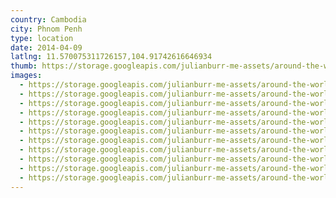 ```yaml
---
country: Cambodia
city: Phnom Penh
type: location
date: 2014-04-09
latlng: 11.570075311726157,104.91742616646934
thumb: https://storage.googleapis.com/julianburr-me-assets/around-the-world/cambodia/phnom-penh/IMG_3760--thumb.JPG
images:
  - https://storage.googleapis.com/julianburr-me-assets/around-the-world/cambodia/phnom-penh/IMG_3726.JPG
  - https://storage.googleapis.com/julianburr-me-assets/around-the-world/cambodia/phnom-penh/IMG_3729.JPG
  - https://storage.googleapis.com/julianburr-me-assets/around-the-world/cambodia/phnom-penh/IMG_3734.JPG
  - https://storage.googleapis.com/julianburr-me-assets/around-the-world/cambodia/phnom-penh/IMG_3740.JPG
  - https://storage.googleapis.com/julianburr-me-assets/around-the-world/cambodia/phnom-penh/IMG_3759.JPG
  - https://storage.googleapis.com/julianburr-me-assets/around-the-world/cambodia/phnom-penh/IMG_3760.JPG
  - https://storage.googleapis.com/julianburr-me-assets/around-the-world/cambodia/phnom-penh/IMG_3762.JPG
  - https://storage.googleapis.com/julianburr-me-assets/around-the-world/cambodia/phnom-penh/IMG_3769.JPG
  - https://storage.googleapis.com/julianburr-me-assets/around-the-world/cambodia/phnom-penh/IMG_3772.JPG
  - https://storage.googleapis.com/julianburr-me-assets/around-the-world/cambodia/phnom-penh/IMG_3786.JPG
  - https://storage.googleapis.com/julianburr-me-assets/around-the-world/cambodia/phnom-penh/IMG_3795.JPG
---
```

